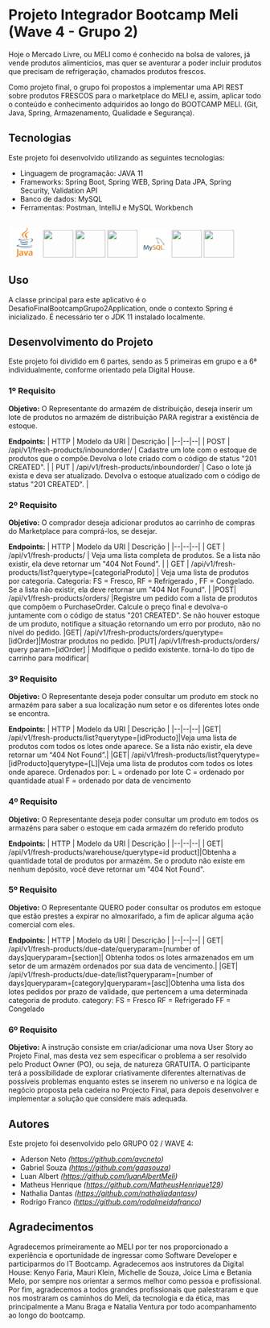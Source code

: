# Projeto Integrador Bootcamp Meli (Wave 4 - Grupo 2)
Hoje o Mercado Livre, ou MELI como é conhecido na bolsa de valores, já vende produtos alimentícios, mas quer se aventurar a poder incluir produtos que precisam de refrigeração, chamados produtos frescos.

Como projeto final, o grupo foi propostos a implementar uma API REST sobre produtos FRESCOS para o marketplace do MELI e, assim, aplicar todo o conteúdo e conhecimento adquiridos ao longo do BOOTCAMP MELI. (Git, Java, Spring, Armazenamento, Qualidade e Segurança).

## Tecnologias
Este projeto foi desenvolvido utilizando as seguintes tecnologias:

- Linguagem de programação: JAVA 11
- Frameworks: Spring Boot, Spring WEB, Spring Data JPA, Spring Security, Validation API
- Banco de dados: MySQL
- Ferramentas: Postman, IntelliJ e MySQL Workbench

<div style="display: inline_block"><br>
<img src=https://raw.githubusercontent.com/github/explore/5b3600551e122a3277c2c5368af2ad5725ffa9a1/topics/java/java.png width="65" height="60"
/> <img src=https://spring.io/images/projects/spring-boot-7f2e24fb962501672cc91ccd285ed2ba.svg width="60" height="55"
/>
<img src=https://spring.io/images/projects/spring-data-79cc203ed8c54191215a60f9e5dc638f.svg width="60" height="55"
/>
<img src=https://spring.io/images/projects/spring-security-b712a4cdb778e72eb28b8c55ec39dbd1.svg width="60" height="55"
/>
<img src=https://raw.githubusercontent.com/github/explore/80688e429a7d4ef2fca1e82350fe8e3517d3494d/topics/mysql/mysql.png width="60" height="55"
/>
<img src=https://www.vhv.rs/dpng/d/571-5718602_transparent-ubuntu-logo-png-logo-postman-icon-png.png width="60" height="55"
/>
<img src=https://encrypted-tbn0.gstatic.com/images?q=tbn:ANd9GcSAaUBgVyY4CJWh02Lx0PuWeq4EcbeY0-3v0PUJ5BqTxIMAxgSvlkWLY9pKM8ZIo71s4xs&usqp=CAU width="60" height="55"
/>

## Uso

A classe principal para este aplicativo é o DesafioFinalBootcampGrupo2Application, onde o contexto Spring é inicializado. É necessário ter o JDK 11 instalado localmente.

## Desenvolvimento do Projeto

Este projeto foi dividido em 6 partes, sendo as 5 primeiras em grupo e a 6ª individualmente, conforme orientado pela Digital House.

### 1º Requisito
**Objetivo:** O Representante do armazém de distribuição, deseja inserir um lote de produtos no armazém de distribuição PARA registrar a existência de estoque.

**Endpoints:**
| HTTP | Modelo da URI | Descrição |
|--|--|--|
| POST | /api/v1/fresh-products/inboundorder/ | Cadastre um lote com o estoque de produtos que o compõe.Devolva o lote criado com o código de status "201 CREATED". |
| PUT | /api/v1/fresh-products/inboundorder/ | Caso o lote já exista e deva ser atualizado. Devolva o estoque atualizado com o código de status "201 CREATED". |

### 2º Requisito
**Objetivo:** O comprador deseja adicionar produtos ao carrinho de compras do
Marketplace para comprá-los, se desejar.

**Endpoints:**
| HTTP | Modelo da URI | Descrição |
|--|--|--|
| GET | /api/v1/fresh-products/ | Veja uma lista completa de produtos. Se a lista não existir, ela deve retornar um "404 Not Found". |
| GET | /api/v1/fresh-products/list?querytype=[categoriaProduto] | Veja uma lista de produtos por categoria. Categoria: FS = Fresco, RF = Refrigerado , FF = Congelado. Se a lista não existir, ela deve retornar um "404 Not Found". |
|POST| /api/v1/fresh-products/orders/ |Registre um pedido com a lista de produtos que compõem o PurchaseOrder. Calcule o preço final e devolva-o juntamente com o código de status "201 CREATED". Se não houver estoque de um produto, notifique a situação retornando um erro por produto, não no nível do pedido.
|GET| /api/v1/fresh-products/orders/querytype=[idOrder]|Mostrar produtos no pedido.
|PUT| /api/v1/fresh-products/orders/ query param=[idOrder] | Modifique o pedido existente. torná-lo do tipo de carrinho para modificar|

### 3º Requisito
**Objetivo:** O Representante deseja poder consultar um produto em stock no
armazém para saber a sua localização num setor e os diferentes lotes onde se
encontra.

**Endpoints:**
| HTTP | Modelo da URI | Descrição |
|--|--|--|
|GET| /api/v1/fresh-products/list?querytype=[idProducto]|Veja uma lista de produtos com todos os lotes onde aparece. Se a lista não existir, ela deve retornar um “404 Not Found”.|
|GET| /api/v1/fresh-products/list?querytype=[idProducto]querytype=[L]|Veja uma lista de produtos com todos os lotes onde aparece. Ordenados por: L = ordenado por lote C = ordenado por quantidade atual F = ordenado por data de vencimento

### 4º Requisito
**Objetivo:** O Representante deseja poder consultar um produto em todos os
armazéns para saber o estoque em cada armazém do referido produto

**Endpoints:**
| HTTP | Modelo da URI | Descrição |
|--|--|--|
| GET| /api/v1/fresh-products/warehouse/querytype=id product]|Obtenha a quantidade total de produtos por armazém. Se o produto não existe em nenhum depósito, você deve retornar um "404 Not Found".

### 5º Requisito
**Objetivo:** O Representante QUERO poder consultar os produtos em estoque que
estão prestes a expirar no almoxarifado, a fim de aplicar alguma ação comercial
com eles.

**Endpoints:**
| HTTP | Modelo da URI | Descrição |
|--|--|--|
| GET| /api/v1/fresh-products/due-date/queryparam=[number of days]queryparam=[section]| Obtenha todos os lotes armazenados em um setor de um armazém ordenados por sua data de vencimento.|
|GET| /api/v1/fresh-products/due-date/list?queryparam=[number of days]queryparam=[category]queryparam=[asc]|Obtenha uma lista dos lotes pedidos por prazo de validade, que pertencem a uma determinada categoria de produto. category: FS = Fresco RF = Refrigerado FF = Congelado

### 6º Requisito
**Objetivo:** A instrução consiste em criar/adicionar uma nova User Story ao Projeto Final, mas desta vez sem especificar o problema a ser resolvido pelo Product Owner (PO), ou seja, de natureza GRATUITA. O participante terá a possibilidade de explorar criativamente diferentes alternativas de possíveis problemas enquanto estes se inserem no universo e na lógica de negócio proposta pela cadeira no Projecto Final, para depois desenvolver e implementar a solução que considere mais adequada.

## Autores
Este projeto foi desenvolvido pelo GRUPO 02 / WAVE 4:

- Aderson Neto *(https://github.com/avcneto)*
- Gabriel Souza *(https://github.com/gaasouza)*
- Luan Albert *(https://github.com/luanAlbertMeli)*
- Matheus Henrique *(https://github.com/MatheusHenrique129)*
- Nathalia Dantas *(https://github.com/nathaliadantasv)*
- Rodrigo Franco *(https://github.com/rodalmeidafranco)*

## Agradecimentos
Agradecemos primeiramente ao MELI por ter nos proporcionado a experiência e oportunidade de ingressar como Software Developer e participarmos do IT Bootcamp. Agradecemos aos instrutores da Digital House: Kenyo Faria, Mauri Klein, Michelle de Souza, Joice Lima e Betania Melo, por sempre nos orientar a sermos melhor como pessoa e profissional. Por fim, agradecemos a todos grandes profissionais que palestraram e que nos mostraram os caminhos do Meli, da tecnologia e da ética, mas principalmente a Manu Braga e Natalia Ventura por todo acompanhamento ao longo do bootcamp.
